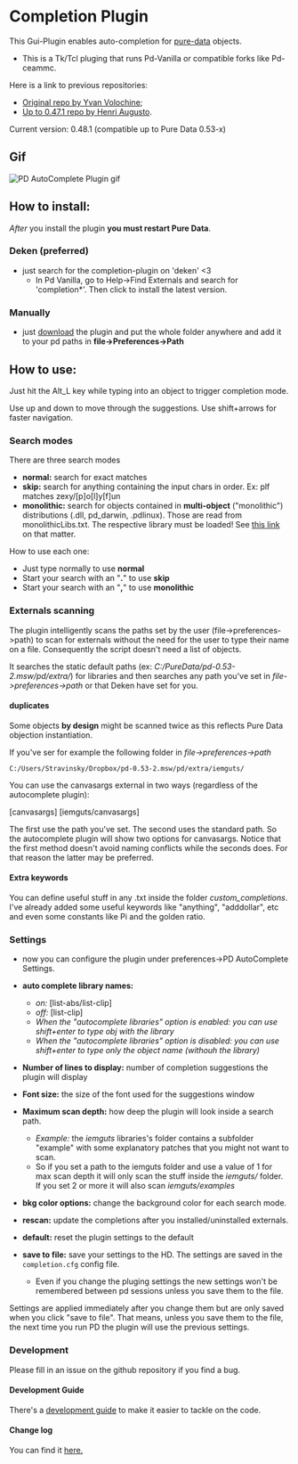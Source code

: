 # Completion Plugin

This Gui-Plugin enables auto-completion for [pure-data](http://puredata.info) objects. 

* This is a Tk/Tcl pluging that runs Pd-Vanilla or compatible forks like Pd-ceammc.

Here is a link to previous repositories:
- [Original repo by Yvan Volochine](https://github.com/gusano/completion-plugin);
- [Up to 0.47.1 repo by Henri Augusto](https://github.com/HenriAugusto/completion-plugin).

Current version: 0.48.1 (compatible up to Pure Data 0.53-x)

## Gif

![PD AutoComplete Plugin gif](https://github.com/porres/completion-plugin/blob/master/images/PD_completion-plugin_gif_demo.gif)

## How to install:

*After* you install the plugin **you must restart Pure Data**.

### Deken (preferred)

 - just search for the completion-plugin on 'deken' <3
    - In Pd Vanilla, go to Help->Find Externals and search for 'completion*'. Then click to install the latest version.

### Manually 

 - just [download](https://github.com/porres/completion-plugin/releases) the plugin and put the whole folder anywhere and add it to your pd paths in **file->Preferences->Path**


## How to use:

Just hit the Alt_L key while typing into an object to trigger completion mode.

Use up and down to move through the suggestions. Use shift+arrows for faster navigation.

### Search modes

There are three search modes

* **normal:** search for exact matches
* **skip:** search for anything containing the input chars in order. Ex: plf matches zexy/[p]o[l]y[f]un
* **monolithic:** search for objects contained in **multi-object** ("monolithic") distributions (.dll, pd_darwin, .pdlinux). Those are read from monolithicLibs.txt. The respective library must be loaded! See [this link](https://github.com/pure-data/externals-howto#library) on that matter.

How to use each one:

* Just type normally to use **normal**
* Start your search with an "**.**" to use **skip**
* Start your search with an "**,**" to use **monolithic**

### Externals scanning

The plugin intelligently scans the paths set by the user (file->preferences->path) to scan for externals without the need for the user to type their name on a file. Consequently the script doesn't need a list of objects. 

It searches the static default paths (ex: *C:/PureData/pd-0.53-2.msw/pd/extra/*) for libraries and then searches any path you've set in *file->preferences->path* or that Deken have set for you.

#### duplicates

Some objects **by design** might be scanned twice as this reflects Pure Data objection instantiation.

If you've ser for example the following folder in *file->preferences->path*

```
C:/Users/Stravinsky/Dropbox/pd-0.53-2.msw/pd/extra/iemguts/
```

You can use the canvasargs external in two ways (regardless of the autocomplete plugin):

[canvasargs]
[iemguts/canvasargs]

The first use the path you've set. The second uses the standard path. So the autocomplete plugin will show two options for canvasargs.
Notice that the first method doesn't avoid naming conflicts while the seconds does. For that reason the latter may be preferred.

#### Extra keywords

You can define useful stuff in any .txt inside the folder *custom_completions*. I've already added some useful keywords like "anything", "adddollar", etc and even some constants like Pi and the golden ratio.

### Settings

* now you can configure the plugin under preferences->PD AutoComplete Settings.

 - **auto complete library names:**
   - *on:* [list-abs/list-clip]
   - *off:* [list-clip]
   - *When the "autocomplete libraries" option is *enabled*: you can use shift+enter to type obj with the library*
   - *When the "autocomplete libraries" option is *disabled*: you can use shift+enter to type only the object name (withouh the library)*
- **Number of lines to display:** number of completion suggestions the plugin will display
- **Font size:** the size of the font used for the suggestions window
- **Maximum scan depth:** how deep the plugin will look inside a search path.
   - *Example:* the *iemguts* libraries's folder contains a subfolder "example" with some explanatory patches that you might not want to scan.
   - So if you set a path to the iemguts folder and use a value of 1 for max scan depth it will only scan the stuff inside the *iemguts/* folder. If you set 2 or more it will also scan *iemguts/examples*
- **bkg color options:** change the background color for each search mode.

- **rescan:** update the completions after you installed/uninstalled externals.
- **default:** reset the plugin settings to the default
- **save to file:** save your settings to the HD. The settings are saved in the `completion.cfg` config file. 
   - Even if you change the pluging settings the new settings won't be remembered between pd sessions unless you save them to the file.

Settings are applied immediately after you change them but are only saved when you click "save to file". That means, unless you save them to the file, the next time you run PD the plugin will use the previous settings.


### Development 

Please fill in an issue on the github repository if you find a bug.

#### Development Guide

There's a [development guide](https://github.com/porres/completion-plugin/blob/master/development-guide.md) to make it easier to tackle on the code.

#### Change log

You can find it [here.](https://github.com/porres/completion-plugin/blob/master/changelog.md)
